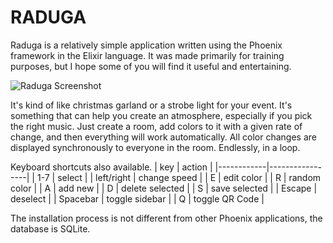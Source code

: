 # RADUGA

Raduga is a relatively simple application written using the Phoenix framework in the Elixir language. It was made primarily for training purposes, but I hope some of you will find it useful and entertaining.

![Raduga Screenshot](https://shantarli.me/pages/web/raduga/raduga.png?m=1674091616)

It's kind of like сhristmas garland or a strobe light for your event. It's something that can help you create an atmosphere, especially if you pick the right music. Just create a room, add colors to it with a given rate of change, and then everything will work automatically. All color changes are displayed synchronously to everyone in the room. Endlessly, in a loop.

Keyboard shortcuts also available.
| key | action |
|------------|-----------------|
| 1-7 | select |
| left/right | change speed |
| E | edit color |
| R | random color |
| A | add new |
| D | delete selected |
| S | save selected |
| Escape | deselect |
| Spacebar | toggle sidebar |
| Q | toggle QR Code |

The installation process is not different from other Phoenix applications, the database is SQLite.
